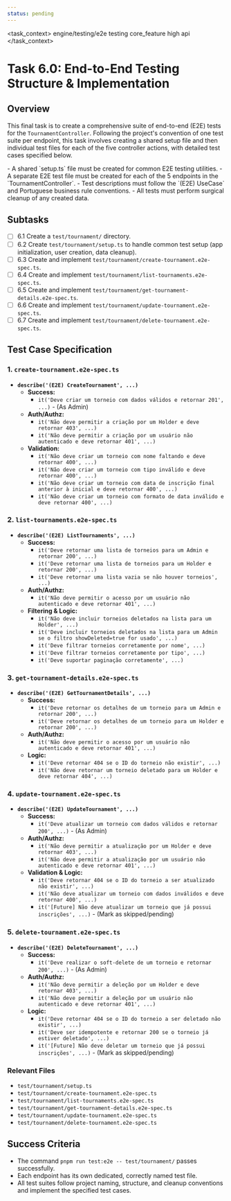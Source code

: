 ```yaml
---
status: pending
---
```

<task_context>
<domain>engine/testing/e2e</domain>
<type>testing</type>
<scope>core_feature</scope>
<complexity>high</complexity>
<dependencies>api</dependencies>
</task_context>

# Task 6.0: End-to-End Testing Structure & Implementation

## Overview

This final task is to create a comprehensive suite of end-to-end (E2E) tests for the `TournamentController`. Following the project's convention of one test suite per endpoint, this task involves creating a shared setup file and then individual test files for each of the five controller actions, with detailed test cases specified below.

<requirements>
- A shared `setup.ts` file must be created for common E2E testing utilities.
- A separate E2E test file must be created for each of the 5 endpoints in the `TournamentController`.
- Test descriptions must follow the `(E2E) UseCase` and Portuguese business rule conventions.
- All tests must perform surgical cleanup of any created data.
</requirements>

## Subtasks

- [ ] 6.1 Create a `test/tournament/` directory.
- [ ] 6.2 Create `test/tournament/setup.ts` to handle common test setup (app initialization, user creation, data cleanup).
- [ ] 6.3 Create and implement `test/tournament/create-tournament.e2e-spec.ts`.
- [ ] 6.4 Create and implement `test/tournament/list-tournaments.e2e-spec.ts`.
- [ ] 6.5 Create and implement `test/tournament/get-tournament-details.e2e-spec.ts`.
- [ ] 6.6 Create and implement `test/tournament/update-tournament.e2e-spec.ts`.
- [ ] 6.7 Create and implement `test/tournament/delete-tournament.e2e-spec.ts`.

## Test Case Specification

### 1. `create-tournament.e2e-spec.ts`
- **`describe('(E2E) CreateTournament', ...)`**
  - **Success:**
    - `it('Deve criar um torneio com dados válidos e retornar 201', ...)` - (As Admin)
  - **Auth/Authz:**
    - `it('Não deve permitir a criação por um Holder e deve retornar 403', ...)`
    - `it('Não deve permitir a criação por um usuário não autenticado e deve retornar 401', ...)`
  - **Validation:**
    - `it('Não deve criar um torneio com nome faltando e deve retornar 400', ...)`
    - `it('Não deve criar um torneio com tipo inválido e deve retornar 400', ...)`
    - `it('Não deve criar um torneio com data de inscrição final anterior à inicial e deve retornar 400', ...)`
    - `it('Não deve criar um torneio com formato de data inválido e deve retornar 400', ...)`

### 2. `list-tournaments.e2e-spec.ts`
- **`describe('(E2E) ListTournaments', ...)`**
  - **Success:**
    - `it('Deve retornar uma lista de torneios para um Admin e retornar 200', ...)`
    - `it('Deve retornar uma lista de torneios para um Holder e retornar 200', ...)`
    - `it('Deve retornar uma lista vazia se não houver torneios', ...)`
  - **Auth/Authz:**
    - `it('Não deve permitir o acesso por um usuário não autenticado e deve retornar 401', ...)`
  - **Filtering & Logic:**
    - `it('Não deve incluir torneios deletados na lista para um Holder', ...)`
    - `it('Deve incluir torneios deletados na lista para um Admin se o filtro showDeleted=true for usado', ...)`
    - `it('Deve filtrar torneios corretamente por nome', ...)`
    - `it('Deve filtrar torneios corretamente por tipo', ...)`
    - `it('Deve suportar paginação corretamente', ...)`

### 3. `get-tournament-details.e2e-spec.ts`
- **`describe('(E2E) GetTournamentDetails', ...)`**
  - **Success:**
    - `it('Deve retornar os detalhes de um torneio para um Admin e retornar 200', ...)`
    - `it('Deve retornar os detalhes de um torneio para um Holder e retornar 200', ...)`
  - **Auth/Authz:**
    - `it('Não deve permitir o acesso por um usuário não autenticado e deve retornar 401', ...)`
  - **Logic:**
    - `it('Deve retornar 404 se o ID do torneio não existir', ...)`
    - `it('Não deve retornar um torneio deletado para um Holder e deve retornar 404', ...)`

### 4. `update-tournament.e2e-spec.ts`
- **`describe('(E2E) UpdateTournament', ...)`**
  - **Success:**
    - `it('Deve atualizar um torneio com dados válidos e retornar 200', ...)` - (As Admin)
  - **Auth/Authz:**
    - `it('Não deve permitir a atualização por um Holder e deve retornar 403', ...)`
    - `it('Não deve permitir a atualização por um usuário não autenticado e deve retornar 401', ...)`
  - **Validation & Logic:**
    - `it('Deve retornar 404 se o ID do torneio a ser atualizado não existir', ...)`
    - `it('Não deve atualizar um torneio com dados inválidos e deve retornar 400', ...)`
    - `it('[Future] Não deve atualizar um torneio que já possui inscrições', ...)` - (Mark as skipped/pending)

### 5. `delete-tournament.e2e-spec.ts`
- **`describe('(E2E) DeleteTournament', ...)`**
  - **Success:**
    - `it('Deve realizar o soft-delete de um torneio e retornar 200', ...)` - (As Admin)
  - **Auth/Authz:**
    - `it('Não deve permitir a deleção por um Holder e deve retornar 403', ...)`
    - `it('Não deve permitir a deleção por um usuário não autenticado e deve retornar 401', ...)`
  - **Logic:**
    - `it('Deve retornar 404 se o ID do torneio a ser deletado não existir', ...)`
    - `it('Deve ser idempotente e retornar 200 se o torneio já estiver deletado', ...)`
    - `it('[Future] Não deve deletar um torneio que já possui inscrições', ...)` - (Mark as skipped/pending)

### Relevant Files

- `test/tournament/setup.ts`
- `test/tournament/create-tournament.e2e-spec.ts`
- `test/tournament/list-tournaments.e2e-spec.ts`
- `test/tournament/get-tournament-details.e2e-spec.ts`
- `test/tournament/update-tournament.e2e-spec.ts`
- `test/tournament/delete-tournament.e2e-spec.ts`

## Success Criteria

- The command `pnpm run test:e2e -- test/tournament/` passes successfully.
- Each endpoint has its own dedicated, correctly named test file.
- All test suites follow project naming, structure, and cleanup conventions and implement the specified test cases.
